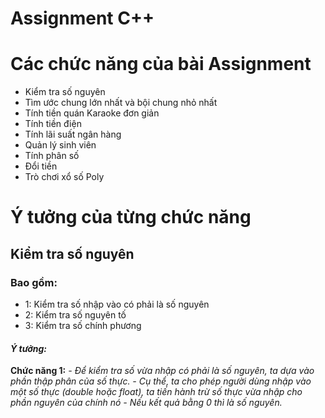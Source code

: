 # Assignment C++
<h1>Các chức năng của bài Assignment</h1>

<ul>
    <li>Kiểm tra số nguyên</li>
    <li>Tìm ước chung lớn nhất và bội chung nhỏ nhất</li>
    <li>Tính tiền quán Karaoke đơn giản</li>
    <li>Tính tiền điện</li>
    <li>Tính lãi suất ngân hàng</li>
    <li>Quản lý sinh viên</li>
    <li>Tính phân số</li>
    <li>Đổi tiền</li>
    <li>Trò chơi xổ số Poly</li>
</ul>

<h1>Ý tưởng của từng chức năng</h1>
<h2>Kiểm tra số nguyên</h2>
<h3>Bao gồm:</h3>
<ul>
    <li>1: Kiểm tra số nhập vào có phải là số nguyên</li>
    <li>2: Kiểm tra số nguyên tố</li>
    <li>3: Kiểm tra số chính phương</li>
</ul>
<p>
    <h4><i>Ý tưởng: </i></h4>
    <strong>Chức năng 1:</strong>
    <i>
    - Để kiểm tra số vừa nhập có phải là số nguyên, ta dựa vào phần thập phân của số thực.
    - Cụ thể, ta cho phép người dùng nhập vào một số thực (double hoặc float), ta tiến hành trừ số thực vừa nhập cho phần nguyên của chính nó
    - Nếu kết quả bằng 0 thì là số nguyên.
    </i>
    <strong></strong>
    <strong></strong>
</p>

 

